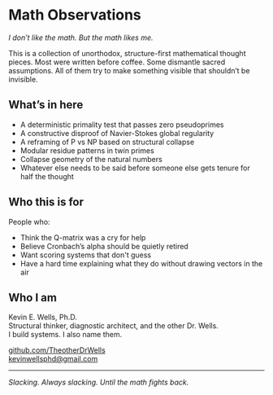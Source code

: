 # Math Observations

_I don’t like the math. But the math likes me._

This is a collection of unorthodox, structure-first mathematical thought pieces. Most were written before coffee. Some dismantle sacred assumptions. All of them try to make something visible that shouldn’t be invisible.

## What’s in here

- A deterministic primality test that passes zero pseudoprimes  
- A constructive disproof of Navier-Stokes global regularity  
- A reframing of P vs NP based on structural collapse  
- Modular residue patterns in twin primes  
- Collapse geometry of the natural numbers  
- Whatever else needs to be said before someone else gets tenure for half the thought

## Who this is for

People who:
- Think the Q-matrix was a cry for help  
- Believe Cronbach’s alpha should be quietly retired  
- Want scoring systems that don't guess  
- Have a hard time explaining what they do without drawing vectors in the air

## Who I am

Kevin E. Wells, Ph.D.  
Structural thinker, diagnostic architect, and the other Dr. Wells.  
I build systems. I also name them.

[github.com/TheotherDrWells](https://github.com/TheotherDrWells)  
kevinwellsphd@gmail.com

---

*Slacking. Always slacking. Until the math fights back.*
